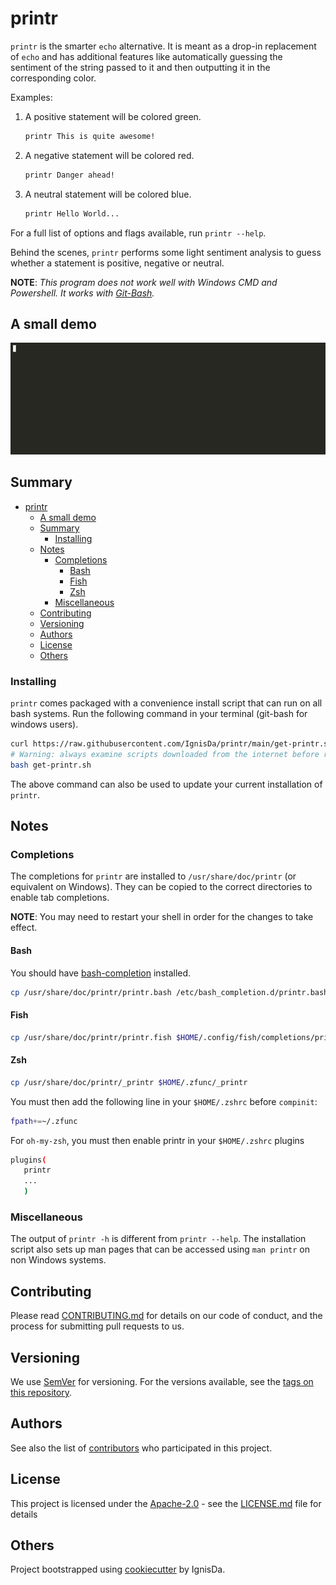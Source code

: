 # printr

`printr` is the smarter `echo` alternative. It is meant as a drop-in replacement of `echo`
and has additional features like automatically guessing the sentiment of the string passed
to it and then outputting it in the corresponding color.

Examples:

1. A positive statement will be colored green.

   ```bash
   printr This is quite awesome!
   ```

2. A negative statement will be colored red.

   ```bash
   printr Danger ahead!
   ```

3. A neutral statement will be colored blue.

   ```bash
   printr Hello World...
   ```

For a full list of options and flags available, run `printr --help`.

Behind the scenes, `printr` performs some light sentiment analysis to guess whether a
statement is positive, negative or neutral.

**NOTE**: _This program does not work well with Windows CMD and Powershell. It works with
[Git-Bash](https://git-scm.com/book/en/v2/Appendix-A%3A-Git-in-Other-Environments-Git-in-Bash)._

## A small demo

![printr-image](./assets/printr-demo.gif)

## Summary

- [printr](#printr)
  - [A small demo](#a-small-demo)
  - [Summary](#summary)
    - [Installing](#installing)
  - [Notes](#notes)
    - [Completions](#completions)
      - [Bash](#bash)
      - [Fish](#fish)
      - [Zsh](#zsh)
    - [Miscellaneous](#miscellaneous)
  - [Contributing](#contributing)
  - [Versioning](#versioning)
  - [Authors](#authors)
  - [License](#license)
  - [Others](#others)

### Installing

`printr` comes packaged with a convenience install script that can run on all bash systems.
Run the following command in your terminal (git-bash for windows users).

```bash
curl https://raw.githubusercontent.com/IgnisDa/printr/main/get-printr.sh -o get-printr.sh
# Warning: always examine scripts downloaded from the internet before running them locally.
bash get-printr.sh
```

The above command can also be used to update your current installation of `printr`.

## Notes

### Completions

The completions for `printr` are installed to `/usr/share/doc/printr` (or equivalent on
Windows). They can be copied to the correct directories to enable tab completions.

**NOTE**: You may need to restart your shell in order for the changes to take effect.

#### Bash

You should have [bash-completion](https://github.com/scop/bash-completion) installed.

```bash
cp /usr/share/doc/printr/printr.bash /etc/bash_completion.d/printr.bash-completion
```

#### Fish

```bash
cp /usr/share/doc/printr/printr.fish $HOME/.config/fish/completions/printr.fish
```

#### Zsh

```bash
cp /usr/share/doc/printr/_printr $HOME/.zfunc/_printr
```

You must then add the following line in your `$HOME/.zshrc` before `compinit`:

```bash
fpath+=~/.zfunc
```

For `oh-my-zsh`, you must then enable printr in your `$HOME/.zshrc` plugins

```bash
plugins(
   printr
   ...
   )
```

### Miscellaneous

The output of `printr -h` is different from `printr --help`. The installation script also
sets up man pages that can be accessed using `man printr` on non Windows systems.

## Contributing

Please read [CONTRIBUTING.md](CONTRIBUTING.md) for details on our code
of conduct, and the process for submitting pull requests to us.

## Versioning

We use [SemVer](http://semver.org/) for versioning. For the versions
available, see the [tags on this
repository](https://github.com/IgnisDa/printr/tags).

## Authors

See also the list of [contributors](contributors.md) who participated in this project.

## License

This project is licensed under the
[Apache-2.0](https://www.apache.org/licenses/LICENSE-2.0) - see the
[LICENSE.md](LICENSE.md) file for details

## Others

Project bootstrapped using [cookiecutter](https://github.com/IgnisDa/project-cookiecutter)
by IgnisDa.
